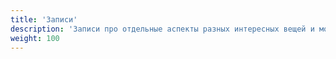 ```yaml
---
title: 'Записи'
description: 'Записи про отдельные аспекты разных интересных вещей и моих разработок'
weight: 100
---
```

